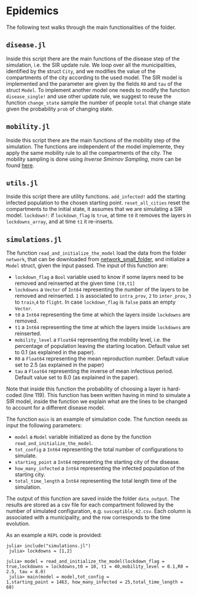 # Epidemics
The following text walks through the main functionalities of the folder.

## `disease.jl`
Inside this script there are the main functions of the disease step of the simulation, i.e. the SIR update rule.
We loop over all the municipalities, identified by the struct `City`, and we modifies the value of the compartments of the city according to the used model. The SIR model is implemented and the parameter are given by the fields `R0` and `tau` of the struct `Model`.
To implement another model one needs to modify the function `disease_single!` and use other update rule, we suggest to reuse the function `change_state` sample the number of people `total` that change state given the probability `prob` of changing state.

## `mobility.jl`
Inside this script there are the main functions of the mobility step of the simulation. 
The functions are independent of the model implemente, they apply the same mobility rule to all the
compartments of the city. The mobility sampling is done using <em> Inverse Smirnov Sampling</em>, more can be found [here](https://en.wikipedia.org/wiki/Inverse_transform_sampling).

## `utils.jl`
Inside this script there are utility functions. 
`add_infected!` add the starting infected population to the chosen starting point. 
`reset_all_cities` reset the compartments to the initial state, it assumes that we are simulating a SIR model.
`lockdown!`: if `lockdown_flag` is `true`, at time `t0` it removes the layers in `lockdowns_array`, and at time `t1` it re-inserts.


## `simulations.jl`
The function `read_and_initialize_the_model` load the data from the folder `network`, that can be
downloaded from [network_small_folder](https://zenodo.org/record/7050931/files/network_small_folder.zip?download=1), and initialize a `Model` struct, given the input passed.
The input of this function are:
- `lockdown_flag` a `Bool` variable used to know if some layers need to be removed and reinserted at the given time `[t0,t1]`
- `lockdowns` a `Vector` of `Int64` representing the number of the layers to be removed and reinserted. `1` is associated to `intra_prov`, `2` to `inter_prov`, `3` to `train`,`4` to `flight`. In case `lockdown_flag` is `false` pass an empty `Vector`.
- `t0` a `Int64` representing the time at which the layers inside `lockdowns` are removed.
- `t1` a `Int64` representing the time at which the layers inside `lockdowns` are reinserted.
- `mobility_level` a `Float64` representing the mobility level, i.e. the percentage of population leaving the starting location. Default value set to 0.1 (as explained in the paper).
- `R0` a `Float64` representing the mean reproduction number. Default value set to 2.5 (as explained in the paper)
- `tau` a `Float64` representing the inverse of mean infectious period. Default value set to 8.0 (as explained in the paper).

Note that inside this function the probability of choosing a layer is hard-coded (line 119). This function has been written having in mind to simulate a SIR model, inside the function we explain what are the lines to be changed to account for a different disease model.

The function `main` is an example of simulation code. The function needs as input the following parameters:
- `model` a `Model` variable initialized as done by the function `read_and_initialize_the_model`.
- `tot_config` a `Int64` representing the total number of configurations to simulate.
- `starting_point` a `Int64` representing the starting city of the disease.
- `how_many_infected` a `Int64` representing the infected population of the starting city.
- `total_time_length` a `Int64` representing the total length time of the simulation.

The output of this function are saved inside the folder `data_output`.
The results are stored as a csv file for each compartment followed by the number of simulated configuration, e.g. `susceptible_42.csv`.
Each column is associated with a municipality, and the row corresponds to the time evolution.

As an example a `REPL` code is provided:
<br>
<code>
julia> include("simulations.jl")<br>
julia> lockdowns = [1,2]<br>
julia> model = read_and_initialize_the_model(lockdown_flag = true,lockdowns = lockdowns,t0 = 10, t1 = 40,mobility_level = 0.1,R0 = 2.5, tau = 8.0)<br>
julia> main(model = model,tot_config = 1,starting_point = 1463, how_many_infected = 25,total_time_length = 60)<br>
</code>
